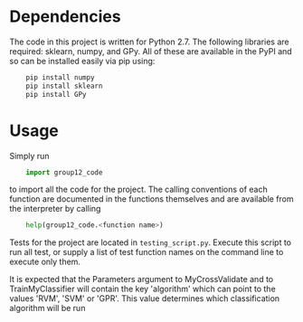 Dependencies
============

The code in this project is written for Python 2.7. The following libraries are
required: sklearn, numpy, and GPy. All of these are available in the PyPI and so
can be installed easily via pip using:
```python
    pip install numpy
    pip install sklearn
    pip install GPy
```


Usage
=====

Simply run
```python
    import group12_code
```
to import all the code for the project. The calling conventions of each function are
documented in the functions themselves and are available from the interpreter by
calling
```python
    help(group12_code.<function name>)
```
Tests for the project are located in `testing_script.py`. Execute this script
to run all test, or supply a list of test function names on the command line to
execute only them. 

It is expected that the Parameters argument to MyCrossValidate and to
TrainMyClassifier will contain the key 'algorithm' which can point to the
values 'RVM', 'SVM' or 'GPR'. This value determines which classification
algorithm will be run
